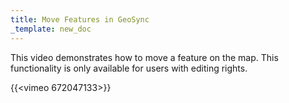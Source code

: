 ```yaml
---
title: Move Features in GeoSync
_template: new_doc
---
```



This video demonstrates how to move a feature on the map.  This functionality is only available for users with editing rights.

{{<vimeo 672047133>}}
